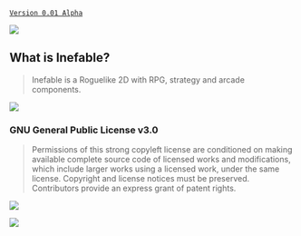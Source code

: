 [`Version 0.01 Alpha`](https://github.com/pabllopf/Game-Inefable/wiki/0.01-Alpha)

![](https://github.com/pabllopf/Game-Inefable/blob/master/Wiki/Home/TopBanner.png)
## What is Inefable?
> Inefable is a Roguelike 2D with RPG, strategy and arcade components.

[![](https://github.com/pabllopf/Game-Inefable/blob/master/Wiki/ReadMore/ReadMore.png)](https://www.inefable.tk/)


### GNU General Public License v3.0
> Permissions of this strong copyleft license are conditioned on making available complete source code of licensed works and modifications, which include larger works using a licensed work, under the same license. Copyright and license notices must be preserved. Contributors provide an express grant of patent rights.    

![](https://github.com/pabllopf/Game-Inefable/blob/master/Wiki/License/LicenseLimits.png)    

[![](https://github.com/pabllopf/Game-Inefable/blob/master/Wiki/ReadMore/ReadMore.png)](https://github.com/pabllopf/Game-Inefable/blob/master/LICENSE)

